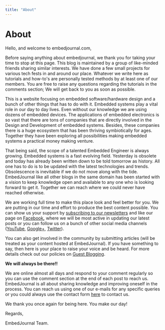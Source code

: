 ```yaml
---
title: "About"
---
```


# About

Hello, and welcome to embedjournal.com,

Before saying anything about embedjournal, we thank you for taking your time to stop at this page. This blog is maintained by a group of like-minded friends sharing similar interests. We have done a few small projects for various tech fests in and around our place. Whatever we write here as tutorials and how-to's are personally tested methods by at least one of our members. You are free to raise any questions regarding the tutorials in the comments section; We will get back to you as soon as possible.

This is a website focusing on embedded software/hardware design and a bunch of other things that has to do with it. Embedded systems play a vital role in our day to day lives. Even without our knowledge we are using dozens of embedded devices. The applications of embedded electronics is so vast that there are tons of companies that are directly involved in the Design and Development of embedded systems. Besides, these companies there is a huge ecosystem that has been thriving symbiotically for ages. Together they have been exploring all possibilities making embedded systems a practical money making venture.

That being said, the scope of a talented Embedded Engineer is always growing. Embedded systems is a fast evolving field. Yesterday is obsolete and today has already been written down to be told tomorrow as history. All one has to do is to be updated with the latest technologies and trends. Obsolescence is inevitable if we do not move along with the tide. EmbedJournal like all other blogs in the same domain has been started with a vision to keep knowledge open and available to any one who is looking forward to get it. Together we can reach where we could never have reached otherwise.

We are working full time to make this place look and feel better for you. We are putting in our time and effort to produce the best content possible. You can show us your support by [subscribing to our newsletters](http://embedjournal.com/subscribe/ "Subscribe to our Newsletters!") and like our page on <a title="Facebook" href="http://facebook.com/embedjournal" target="_blank">Facebook</a>**,** where we will be most active in updating our latest posts or you can follow us on a bunch of other social media channels (<a href="https://www.youtube.com/user/embedjournal" target="_blank">YouTube</a>, <a href="https://plus.google.com/+Embedjournal/" target="_blank">Google+</a>, <a href="https://twitter.com/embedjournal" target="_blank">Twitter</a>).

You can also get involved in the community by submitting articles (will be treated as your content hosted at EmbedJournal). If you have something to say, then here is your place to raise your voice and be heard. For more details check out our policies on <a title="guest blogging" href="http://embedjournal.com/guest-blogging/" target="_blank">Guest Blogging</a>.

**We will always be there!!**

We are online almost all days and respond to your comment regularly so you can use the comment section at the end of each post to reach us. EmbedJournal is all about sharing knowledge and improving oneself in the process. You can reach us using one of our e-mails for any specific queries or you could always use the contact form <a title="Contact" href="http://embedjournal.com/embed-journal-contact/" target="_blank">here</a> to contact us.

We thank you once again for being here. You make our day!

Regards,
  
EmbedJournal Team.
